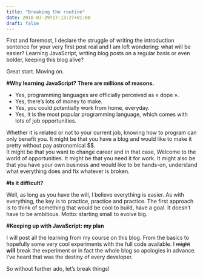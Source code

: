 ```yaml
---
title: "Breaking the routine"
date: 2018-07-29T17:13:27+01:00
draft: false
---
```


First and foremost, I declare the struggle of writing the introduction sentence for your very first post real and I am left wondering: what will be easier? Learning JavaScript, writing blog posts on a regular basis or even bolder, keeping this blog alive?

Great start. Moving on.

**#Why learning JavaScript? There are millions of reasons.**

+ Yes, programming languages are officially perceived as « dope ». 
+ Yes, there’s lots of money to make.
+ Yes, you could potentially work from home, everyday.
+ Yes, it is the most popular programming language, which comes with lots of job opportunities.

Whether it is related or not to your current job, knowing how to program can only benefit you. 
It might be that you have a blog and would like to make it pretty without pay astronomical $$.  
It might be that you want to change career and in that case, Welcome to the world of opportunities. 
It might be that you need it for work. 
It might also be that you have your own business and would like to be hands-on, understand what everything does and fix whatever is broken.

**#Is it difficult?**

Well, as long as you have the will, I believe everything is easier. As with everything, the key is to practice, practice and practice. The first approach is to think of something that would be cool to build, have a goal. It doesn’t have to be ambitious. Motto: starting small to evolve big. 

**#Keeping up with JavaScript: my plan**

I will post all the learning from my course on this blog. From the basics to hopefully some very cool experiments with the full code available. I ~~might~~ **will** break the experiment or in fact the whole blog so apologies in advance. I’ve heard that was the destiny of every developer.

So without further ado, let’s break things!
